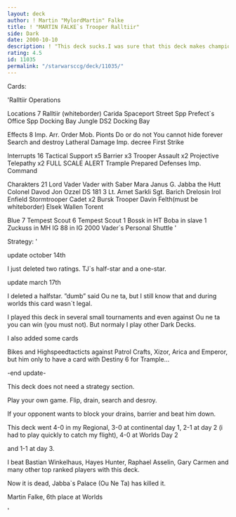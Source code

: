 ```yaml
---
layout: deck
author: ! Martin "MylordMartin" Falke
title: ! "MARTIN FALKE`s Trooper Ralltiir"
side: Dark
date: 2000-10-10
description: ! "This deck sucks.I was sure that this deck makes champions, but after the third game at day 3 with +4 (+23) I lost my last game against Kyle Craft.DAMN "
rating: 4.5
id: 11035
permalink: "/starwarsccg/deck/11035/"
---
```

Cards: 

'Ralltiir Operations

Locations 7
Ralltiir (whiteborder)
Carida
Spaceport Street
Spp Prefect`s Office
Spp Docking Bay
Jungle
DS2 Docking Bay

Effects 8
Imp. Arr. Order
Mob. Pionts
Do or do not
You cannot hide forever
Search and destroy
Latheral Damage
Imp. decree
First Strike

Interrupts 16
Tactical Support x5
Barrier x3
Trooper Assault x2
Projective Telepathy x2
FULL SCALE ALERT
Trample
Prepared Defenses
Imp. Command

Charakters 21
Lord Vader
Vader with Saber
Mara
Janus G.
Jabba the Hutt
Colonel Davod Jon
Ozzel
DS 181 3
Lt. Arnet
Sarkli
Sgt. Barich
Drelosin
Irol
Enfield
Stormtrooper Cadet x2
Bursk
Trooper Davin Felth(must be whiteborder)
Elsek
Wallen
Torent

Blue 7
Tempest Scout 6
Tempest Scout 1
Bossk in HT
Boba in slave 1
Zuckuss in MH
IG 88 in IG 2000
Vader`s Personal Shuttle '

Strategy: '

update october 14th

I just deleted two ratings. TJ`s half-star and a one-star.



update march 17th

I deleted a halfstar. ”dumb” said Ou ne ta, but I still know that and during worlds this card wasn`t legal.

I played this deck in several small tournaments and even against Ou ne ta you can win (you must not). But normaly I play other Dark Decks.

I also added some cards

Bikes and Highspeedtacticts against Patrol Crafts, Xizor, Arica and Emperor, but him only to have a card with Destiny 6 for Trample...


-end update-


This deck does not need a strategy section.

Play your own game. Flip, drain, search and desroy.

If your opponent wants to block your drains, barrier and beat him down.


This deck went 4-0 in my Regional, 3-0 at continental day 1, 2-1 at day 2 (i had to play quickly to catch my flight), 4-0 at Worlds Day 2

and 1-1 at day 3.


I beat Bastian Winkelhaus, Hayes Hunter, Raphael Asselin, Gary Carmen and many other top ranked players with this deck.


Now it is dead, Jabba`s Palace (Ou Ne Ta) has killed it.


Martin Falke, 6th place at Worlds

'
